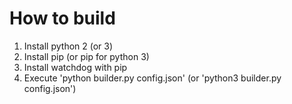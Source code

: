 How to build
============

1. Install python 2 (or 3)
2. Install pip (or pip for python 3)
3. Install watchdog with pip
4. Execute 'python builder.py config.json' (or 'python3 builder.py config.json')
